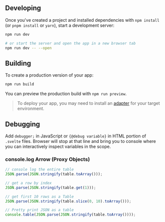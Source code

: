 ## Developing

Once you've created a project and installed dependencies with `npm install` (or `pnpm install` or `yarn`), start a development server:

```bash
npm run dev

# or start the server and open the app in a new browser tab
npm run dev -- --open
```

## Building

To create a production version of your app:

```bash
npm run build
```

You can preview the production build with `npm run preview`.

> To deploy your app, you may need to install an [adapter](https://kit.svelte.dev/docs/adapters) for your target environment.

## Debugging

Add `debugger;` in JavaScript or `{@debug variable}` in HTML portion of `.svelte` files.
Browser will stop at that line and bring you to console where you can interactively inspect variables in the scope.

### console.log Arrow (Proxy Objects)

```js
// console log the entire table
JSON.parse(JSON.stringify(table.toArray()));

// get a row by index
JSON.parse(JSON.stringify(table.get(1)));

// get first 10 rows as a Table
JSON.parse(JSON.stringify(table.slice(0, 10).toArray()));

// Pretty print JSON as a table
console.table(JSON.parse(JSON.stringify(table.toArray())));
```
